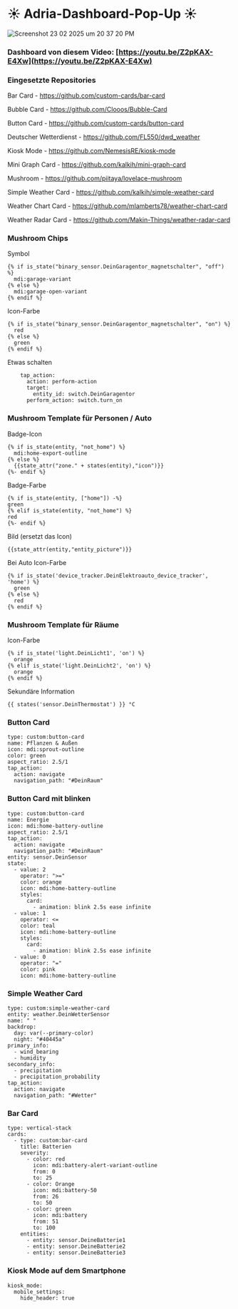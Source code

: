 # ☀️ Adria-Dashboard-Pop-Up ☀️

![Screenshot 23 02 2025 um 20 37 20 PM](https://github.com/user-attachments/assets/db0cccf5-f125-4e73-8aa4-2dbb7a28fd9a)


### Dashboard von diesem Video: [https://youtu.be/Z2pKAX-E4Xw](https://youtu.be/Z2pKAX-E4Xw)

### Eingesetzte Repositories
Bar Card - https://github.com/custom-cards/bar-card

Bubble Card - https://github.com/Clooos/Bubble-Card

Button Card - https://github.com/custom-cards/button-card

Deutscher Wetterdienst - https://github.com/FL550/dwd_weather

Kiosk Mode - https://github.com/NemesisRE/kiosk-mode

Mini Graph Card - https://github.com/kalkih/mini-graph-card

Mushroom - https://github.com/piitaya/lovelace-mushroom

Simple Weather Card - https://github.com/kalkih/simple-weather-card

Weather Chart Card - https://github.com/mlamberts78/weather-chart-card

Weather Radar Card - https://github.com/Makin-Things/weather-radar-card


### Mushroom Chips

Symbol
```
{% if is_state("binary_sensor.DeinGaragentor_magnetschalter", "off") %}
  mdi:garage-variant
{% else %}
  mdi:garage-open-variant
{% endif %}
```

Icon-Farbe
```
{% if is_state("binary_sensor.DeinGaragentor_magnetschalter", "on") %}
  red
{% else %}
  green
{% endif %}
```

Etwas schalten
```
    tap_action:
      action: perform-action
      target:
        entity_id: switch.DeinGaragentor
      perform_action: switch.turn_on
```

### Mushroom Template für Personen / Auto

Badge-Icon
```
{% if is_state(entity, "not_home") %}
  mdi:home-export-outline
{% else %} 
  {{state_attr("zone." + states(entity),"icon")}}
{%- endif %}
```

Badge-Farbe
```
{% if is_state(entity, ["home"]) -%}
green
{% elif is_state(entity, "not_home") %}
red
{%- endif %}
```

Bild (ersetzt das Icon)
```
{{state_attr(entity,"entity_picture")}}
```

Bei Auto
Icon-Farbe
```
{% if is_state('device_tracker.DeinElektroauto_device_tracker', 'home') %}
  green
{% else %}
  red
{% endif %}
```

### Mushroom Template für Räume

Icon-Farbe
```
{% if is_state('light.DeinLicht1', 'on') %}
  orange
{% elif is_state('light.DeinLicht2', 'on') %}
  orange
{% endif %}
```

Sekundäre Information
```
{{ states('sensor.DeinThermostat') }} °C
```

### Button Card 
```
type: custom:button-card
name: Pflanzen & Außen
icon: mdi:sprout-outline
color: green
aspect_ratio: 2.5/1
tap_action:
  action: navigate
  navigation_path: "#DeinRaum"
```



### Button Card mit blinken
```
type: custom:button-card
name: Energie
icon: mdi:home-battery-outline
aspect_ratio: 2.5/1
tap_action:
  action: navigate
  navigation_path: "#DeinRaum"
entity: sensor.DeinSensor
state:
  - value: 2
    operator: ">="
    color: orange
    icon: mdi:home-battery-outline
    styles:
      card:
        - animation: blink 2.5s ease infinite
  - value: 1
    operator: <=
    color: teal
    icon: mdi:home-battery-outline
    styles:
      card:
        - animation: blink 2.5s ease infinite
  - value: 0
    operator: "="
    color: pink
    icon: mdi:home-battery-outline
```

### Simple Weather Card
```
type: custom:simple-weather-card
entity: weather.DeinWetterSensor
name: " "
backdrop:
  day: var(--primary-color)
  night: "#40445a"
primary_info:
  - wind_bearing
  - humidity
secondary_info:
  - precipitation
  - precipitation_probability
tap_action:
  action: navigate
  navigation_path: "#Wetter"
```

### Bar Card
```
type: vertical-stack
cards:
  - type: custom:bar-card
    title: Batterien
    severity:
      - color: red
        icon: mdi:battery-alert-variant-outline
        from: 0
        to: 25
      - color: Orange
        icon: mdi:battery-50
        from: 26
        to: 50
      - color: green
        icon: mdi:battery
        from: 51
        to: 100
    entities:
      - entity: sensor.DeineBatterie1
      - entity: sensor.DeineBatterie2
      - entity: sensor.DeineBatterie3
```

### Kiosk Mode auf dem Smartphone
```
kiosk_mode:
  mobile_settings:
    hide_header: true
```

